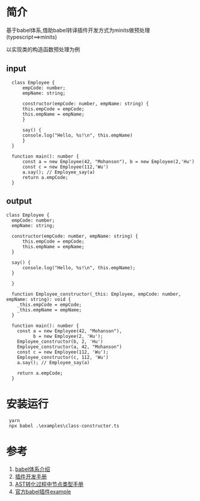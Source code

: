 # 简介

基于babel体系,借助babel转译插件开发方式为minits做预处理(typescript==>minits)

  以实现类的构造函数预处理为例

  ## input

  ```
    class Employee {
        empCode: number;
        empName: string;
    
        constructor(empCode: number, empName: string) {
        this.empCode = empCode;
        this.empName = empName;
        }
    
        say() {
        console.log("Hello, %s!\n", this.empName)
        }
    }
    
    function main(): number {
        const a = new Employee(42, "Mohanson"), b = new Employee(2,'Hu')
        const c = new Employee(112,'Wu')
        a.say(); // Employee_say(a)
        return a.empCode;
    }

  ```

  ## output

  ```
  class Employee {
    empCode: number;
    empName: string;

    constructor(empCode: number, empName: string) {
        this.empCode = empCode;
        this.empName = empName;
    }

    say() {
        console.log("Hello, %s!\n", this.empName);
    }

    }

    function Employee_constructor(_this: Employee, empCode: number, empName: string): void {
      _this.empCode = empCode;
      _this.empName = empName;
    }

    function main(): number {
      const a = new Employee(42, "Mohanson"),
            b = new Employee(2, 'Hu');
      Employee_constructor(b, 2, 'Hu')
      Employee_constructor(a, 42, "Mohanson")
      const c = new Employee(112, 'Wu');
      Employee_constructor(c, 112, 'Wu')
      a.say(); // Employee_say(a)

      return a.empCode;
    }
  ```

# 安装运行

```
 yarn
 npx babel .\examples\class-constructor.ts

```



# 参考

1. [babel体系介绍](https://zhuanlan.zhihu.com/p/43249121 "babel体系介绍")
2. [插件开发手册](https://github.com/jamiebuilds/babel-handbook/blob/master/translations/zh-Hans/plugin-handbook.md)
3. [AST转化过程中节点类型手册](https://babeljs.io/docs/en/babel-types#objectexpression)
3. [官方babel插件example](https://github.com/babel/babel/tree/master/packages)
